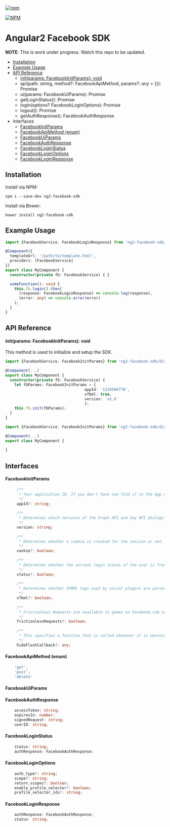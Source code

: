 [![npm](https://img.shields.io/npm/l/express.svg)](https://www.npmjs.com/package/ng2-facebook-sdk)

[![NPM](https://nodei.co/npm/ng2-facebook-sdk.png?stars&downloads)](https://nodei.co/npm/ng2-facebook-sdk/)


# Angular2 Facebook SDK

**NOTE**: This is work under progress. Watch this repo to be updated.

- [Installation](#installation)
- [Example Usage](#example-usage)
- [API Reference](#api-reference)
    - [init(params: FacebookInitParams): void](#initparams-facebookinitparams-void)
    - api(path: string, method?: FacebookApiMethod, params?: any = {}): Promise<any>
    - ui(params: FacebookUiParams): Promise<any>
    - getLoginStatus(): Promise<FacebookLoginStatus>
    - login(options? FacebookLoginOptions): Promise<FacebookLoginResponse>
    - logout(): Promise<any>
    - getAuthResponse(): FacebookAuthResponse
- Interfaces
    - [FacebookInitParams](#facebookinitparams)
    - [FacebookApiMethod (enum)](#facebookapimethod-enum)
    - [FacebookUiParams](#facebookuiparams)
    - [FacebookAuthResponse](#facebookauthresponse)
    - [FacebookLoginStatus](#facebookloginstatus)
    - [FacebookLoginOptions](#facebookloginoptions)
    - [FacebookLoginResponse](#facebookloginresponse)


## Installation
Install via NPM:
```
npm i --save-dev ng2-facebook-sdk
```

Install via Bower:
```
bower install ng2-facebook-sdk
```

## Example Usage
```typescript
import {FacebookService, FacebookLoginResponse} from 'ng2-facebook-sdk/dist';

@Component({
  templateUrl: '/path/to/template.html',
  providers: [FacebookService]
})
export class MyComponent {
  constructor(private fb: FacebookService) { }

  someFunction(): void {
    this.fb.login().then(
      (response: FacebookLoginResponse) => console.log(response),
      (error: any) => console.error(error)
    );
  }
}
```


## API Reference

#### init(params: FacebookInitParams): void
This method is used to initialize and setup the SDK.
```typescript
import {FacebookService, FacebookInitParams} from 'ng2-facebook-sdk/dist';

@Component(...)
export class MyComponent {
  constructor(private fb: FacebookService) {
    let fbParams: FacebookInitParams = {
                                   appId: '1234566778',
                                   xfbml: true,
                                   version: 'v2.6'
                                   };
    this.fb.init(fbParams);
  }
}
```



```typescript
import {FacebookService, FacebookInitParams} from 'ng2-facebook-sdk/dist';

@Component(...)
export class MyComponent {
  
}
```


## Interfaces
#### FacebookInitParams
```typescript
     /**
      * Your application ID. If you don't have one find it in the App dashboard or go there to create a new app. Defaults to null.
      */
     appId?: string;
 
     /**
      * Determines which versions of the Graph API and any API dialogs or plugins are invoked when using the .api() and .ui() functions. Valid values are determined by currently available versions, such as 'v2.0'. This is a required parameter.
      */
     version: string;
 
     /**
      * Determines whether a cookie is created for the session or not. If enabled, it can be accessed by server-side code. Defaults to false.
      */
     cookie?: boolean;
 
     /**
      * Determines whether the current login status of the user is freshly retrieved on every page load. If this is disabled, that status will have to be manually retrieved using .getLoginStatus(). Defaults to false.
      */
     status?: boolean;
 
     /**
      * Determines whether XFBML tags used by social plugins are parsed, and therefore whether the plugins are rendered or not. Defaults to false.
      */
     xfbml?: boolean;
 
     /**
      * Frictionless Requests are available to games on Facebook.com or on mobile web using the JavaScript SDK. This parameter determines whether they are enabled. Defaults to false.
      */
     frictionlessRequests?: boolean;
 
     /**
      * This specifies a function that is called whenever it is necessary to hide Adobe Flash objects on a page. This is used when .api() requests are made, as Flash objects will always have a higher z-index than any other DOM element. See our Custom Flash Hide Callback for more details on what to put in this function. Defaults to null.
      */
     hideFlashCallback?: any;
```

#### FacebookApiMethod (enum)
```typescript
    'get',
    'post',
    'delete'
```

#### FacebookUiParams

#### FacebookAuthResponse
```typescript
    accessToken: string;
    expiresIn: number;
    signedRequest: string;
    userID: string;
```

#### FacebookLoginStatus
```typescript
    status: string;
    authResponse: FacebookAuthResponse;
```

#### FacebookLoginOptions
```typescript
    auth_type?: string;
    scope?: string;
    return_scopes?: boolean;
    enable_profile_selector?: boolean;
    profile_selector_ids?: string;
```

#### FacebookLoginResponse
```typescript
    authResponse: FacebookAuthResponse;
    status: string;
```
